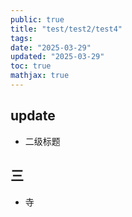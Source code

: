 ```yaml
---
public: true
title: "test/test2/test4"
tags:
date: "2025-03-29"
updated: "2025-03-29"
toc: true
mathjax: true
---
```




## update

  + 二级标题

## 三

  + 寺




